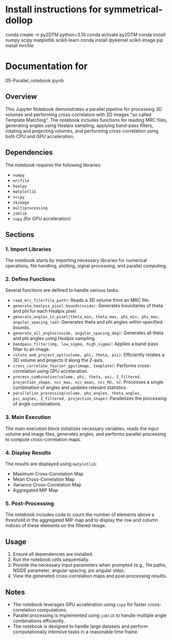 # Install instructions for symmetrical-dollop

conda create -n py2DTM python=3.10
conda activate py2DTM
conda install numpy scipy matplotlib scikit-learn 
conda install ipykernel scikit-image
pip install mrcfile


# Documentation for 

05-Parallel_notebook.ipynb

## Overview
This Jupyter Notebook demonstrates a parallel pipeline for processing 3D volumes and performing cross-correlation with 2D images "so called Template Matching".
The notebook includes functions for reading MRC files, generating angles using Healpix sampling, applying band-pass filters, rotating and projecting volumes, and performing cross-correlation using both CPU and GPU acceleration.

## Dependencies
The notebook requires the following libraries:
- `numpy`
- `mrcfile`
- `healpy`
- `matplotlib`
- `scipy`
- `skimage`
- `multiprocessing`
- `joblib`
- `cupy` (for GPU acceleration)

## Sections

### 1. Import Libraries
The notebook starts by importing necessary libraries for numerical operations, file handling, plotting, signal processing, and parallel computing.

### 2. Define Functions
Several functions are defined to handle various tasks:
- `read_mrc_file(file_path)`: Reads a 3D volume from an MRC file.
- `generate_healpix_pixel_bounds(nside)`: Generates boundaries of theta and phi for each Healpix pixel.
- `generate_angles_in_pixel(theta_min, theta_max, phi_min, phi_max, angular_spacing_rad)`: Generates theta and phi angles within specified bounds.
- `generate_all_angles(nside, angular_spacing_deg)`: Generates all theta and phi angles using Healpix sampling.
- `bandpass_filter(img, low_sigma, high_sigma)`: Applies a band-pass filter to an image.
- `rotate_and_project_opt(volume, phi, theta, psi)`: Efficiently rotates a 3D volume and projects it along the Z-axis.
- `cross_correlate_fourier_gpu(image, template)`: Performs cross-correlation using GPU acceleration.
- `process_combination(volume, phi, theta, psi, I_filtered, projection_shape, ncc_max, ncc_mean, ncc_M2, n)`: Processes a single combination of angles and updates relevant statistics.
- `parallelize_processing(volume, phi_angles, theta_angles, psi_angles, I_filtered, projection_shape)`: Parallelizes the processing of angle combinations.

### 3. Main Execution
The main execution block initializes necessary variables, reads the input volume and image files, generates angles, and performs parallel processing to compute cross-correlation maps.

### 4. Display Results
The results are displayed using `matplotlib`:
- Maximum Cross-Correlation Map
- Mean Cross-Correlation Map
- Variance Cross-Correlation Map
- Aggregated MIP Map

### 5. Post-Processing
The notebook includes code to count the number of elements above a threshold in the aggregated MIP map and to display the row and column indices of these elements on the filtered image.

## Usage
1. Ensure all dependencies are installed.
2. Run the notebook cells sequentially.
3. Provide the necessary input parameters when prompted (e.g., file paths, NSIDE parameter, angular spacing, psi angular step).
4. View the generated cross-correlation maps and post-processing results.

## Notes
- The notebook leverages GPU acceleration using `cupy` for faster cross-correlation computations.
- Parallel processing is implemented using `joblib` to handle multiple angle combinations efficiently.
- The notebook is designed to handle large datasets and perform computationally intensive tasks in a reasonable time frame.